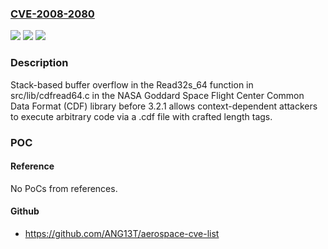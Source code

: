 ### [CVE-2008-2080](https://cve.mitre.org/cgi-bin/cvename.cgi?name=CVE-2008-2080)
![](https://img.shields.io/static/v1?label=Product&message=n%2Fa&color=blue)
![](https://img.shields.io/static/v1?label=Version&message=n%2Fa&color=blue)
![](https://img.shields.io/static/v1?label=Vulnerability&message=n%2Fa&color=brighgreen)

### Description

Stack-based buffer overflow in the Read32s_64 function in src/lib/cdfread64.c in the NASA Goddard Space Flight Center Common Data Format (CDF) library before 3.2.1 allows context-dependent attackers to execute arbitrary code via a .cdf file with crafted length tags.

### POC

#### Reference
No PoCs from references.

#### Github
- https://github.com/ANG13T/aerospace-cve-list

